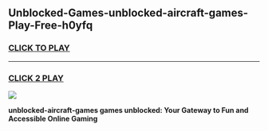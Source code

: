 
## Unblocked-Games-unblocked-aircraft-games-Play-Free-h0yfq
<h3>
<a href="https://premium76.site?title=unblocked-aircraft-games&ref=10A">CLICK TO PLAY</a></h3>
<hr>

<h3>
<a href="https://premium76.site?title=unblocked-aircraft-games&ref=10A">CLICK 2 PLAY</a>
  
</h3>

<a href="https://premium76.site?title=unblocked-aircraft-games&ref=10A"><img src="https://clearcache.store/games.png"></a>


**unblocked-aircraft-games games unblocked: Your Gateway to Fun and Accessible Online Gaming**
